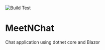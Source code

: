 ![Build Test](https://github.com/timethsws/MeetNChat/workflows/Build%20Test/badge.svg)
# MeetNChat
Chat application using dotnet core and Blazor
